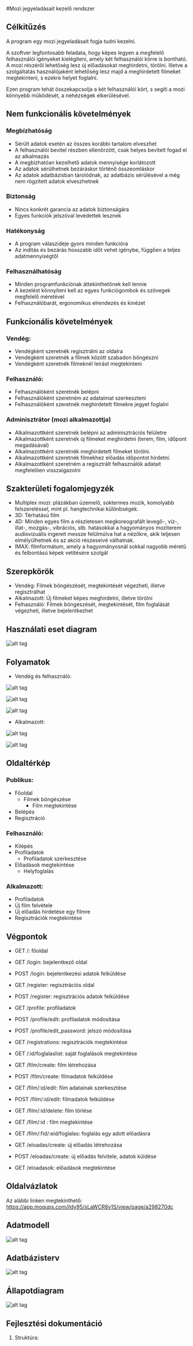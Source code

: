 #Mozi jegyeladásait kezelő rendszer

## Célkitűzés
 
A program egy mozi jegyeladásait fogja tudni kezelni. 
 
A szoftver legfontosabb feladata, hogy képes legyen a megfelelő felhasználói igényeket kielégíteni, amely két felhasználói körre is bontható. A mozi részéről lehetőség lesz új előadásokat meghirdetni, törölni. Illetve a szolgáltatás használójaként lehetőség lesz majd a meghirdetett filmeket megtekinteni, s ezekre helyet foglalni. 
 
Ezen program tehát összekapcsolja a két felhasználói kört, s segíti a mozi könnyebb működését, a nehézségek elkerülésével.

## Nem funkcionális követelmények
 
### Megbízhatóság
- Sérült adatok esetén az összes korábbi tartalom elveszhet
- A felhasználói bevitel részben ellenőrzött, csak helyes bevitelt fogad el az alkalmazás 
- A megbízhatóan kezelhető adatok mennyisége korlátozott
- Az adatok sérülhetnek bezáráskor történő összeomláskor 
- Az adatok adatbázisban tárolódnak, az adatbázis sérülésével a még nem rögzített adatok elveszhetnek 
 
### Biztonság
- Nincs konkrét garancia az adatok biztonságára 
- Egyes funkciók jelszóval levédettek lesznek 
 
### Hatékonyság
- A program válaszideje gyors minden funkcióra
- Az indítás és bezárás hosszabb időt vehet igénybe, függően a teljes adatmennyiségtől 
 
### Felhasználhatóság 
- Minden programfunkciónak áttekinthetőnek kell lennie
- A kezelést könnyíteni kell az egyes funkciógombok és szövegek megfelelő méretével
- Felhasználóbarát, ergonomikus elrendezés és kinézet

## Funkcionális követelmények

### Vendég:
- Vendégként szeretnék regisztrálni az oldalra
- Vendégként szeretnék a filmek között szabadon böngészni
- Vendégként szeretnék filmeknél leírást megtekinteni

### Felhasználó:
- Felhasználóként szeretnék belépni
- Felhasználóként szeretném az adataimat szerkeszteni
- Felhasználóként szeretnék meghirdetett filmekre jegyet foglalni

### Adminisztrátor (mozi alkalmazottja)
- Alkalmazottként szeretnék belépni az adminisztrációs felületre
- Alkalmazottként szeretnék új filmeket meghirdetni (terem, film, időpont megadásával)
- Alkalmazottként szeretnék meghirdetett filmeket törölni.
- Alkalmazottként szeretnék filmekhez előadás időpontot hirdetni.
- Alkalmazottként szeretném a regisztrált felhasználók adatait megfelelően visszaigazolni

## Szakterületi fogalomjegyzék

- Multiplex mozi: plázákban üzemelő, soktermes mozik, komolyabb felszereléssel, mint pl. hangtechnikai különbségek.
- 3D: Térhatású film
- 4D: Minden egyes film a részletesen megkoreografált levegő-, víz-, illat-, mozgás-, vibrációs, stb. hatásokkal a hagyományos moziterem audiovizuális ingereit messze felülmúlva hat a nézőkre, akik teljesen elmélyülhetnek és az akció részeseivé válhatnak.
- IMAX: filmformátum, amely a hagyományosnál sokkal nagyobb méretű és felbontású képek vetítésére szolgál


## Szerepkörök

- Vendég: Filmek böngészését, megtekintését végezheti, illetve regisztrálhat
- Alkalmazott: Új filmeket képes meghirdetni, illetve törölni
- Felhasználó: Filmek böngészését, megtekintését, film foglalását végezheti, illetve bejelentkezhet


## Használati eset diagram
![alt tag](https://github.com/ildy95/alkfejl_2016_8_mozirendszer/blob/master/pics/cinema.png)

## Folyamatok

* Vendég és felhasználó:

![alt tag](https://github.com/ildy95/alkfejl_2016_8_mozirendszer/blob/master/pics/bejelentkez%C3%A9s_felhasznal%C3%B3.png)

![alt tag](https://github.com/ildy95/alkfejl_2016_8_mozirendszer/blob/master/pics/adatok_modositasa.png)

![alt tag](https://github.com/ildy95/alkfejl_2016_8_mozirendszer/blob/master/pics/jegyfoglal%C3%A1s.png)

* Alkalmazott:

![alt tag](https://github.com/ildy95/alkfejl_2016_8_mozirendszer/blob/master/pics/bejelentkez%C3%A9s_admin.png)

![alt tag](https://github.com/ildy95/alkfejl_2016_8_mozirendszer/blob/master/pics/%C3%BAj%20film%20hozz%C3%A1ad%C3%A1sa.png)




## Oldaltérkép

### Publikus:
 - Főoldal
    - Filmek böngészése
        + Film megtekintése
 - Belépés
 - Regisztráció
 
### Felhasználó:
 - Kilépés
 - Profiladatok
    + Profiladatok szerkesztése
 - Előadások megtekintése
    + Helyfoglalás

### Alkalmazott:
 - Profiladatok
 - Új film felvétele
 - Új előadás hirdetése egy filmre
 - Regisztrációk megtekintése


## Végpontok

- GET /: főoldal
- GET /login: bejelentkező oldal
- POST /login: bejelentkezési adatok felküldése
- GET /register: regisztrációs oldal
- POST /register: regisztrációs adatok felküldése
- GET /profile: profiladatok
- POST /profile/edit: profiladatok módosítása
- POST /profile/edit_password: jelszó módosítása
- GET /registrations: regisztrációk megtekintése
- GET /:id/foglalaslist: saját foglalások megtekintése

- GET /film/create: film létrehozása
- POST /film/create: filmadatok felküldése
- GET /film/:id/edit: film adatainak szerkesztése
- POST /film/:id/edit: filmadatok felküldése
- GET /film/:id/delete: film törlése
- GET /film/:id : film megtekintése
- GET /film/:fid/:eid/foglalas: foglalás egy adott előadásra
- GET /eloadas/create: új előadás létrehozása
- POST /eloadas/create: új előadás felvitele, adatok küldése
- GET /eloadasok: előadások megtekintése


## Oldalvázlatok

Az alábbi linken megtekinthető: https://app.moqups.com/ildy95/sLaWCR8v1S/view/page/a298270dc

## Adatmodell

![alt tag](https://github.com/ildy95/alkfejl_2016_8_mozirendszer/blob/master/pics/adatmodell.png)

## Adatbázisterv

![alt tag](https://github.com/ildy95/alkfejl_2016_8_mozirendszer/blob/master/pics/Adatbazism.png)

## Állapotdiagram

![alt tag](https://github.com/ildy95/alkfejl_2016_8_mozirendszer/blob/master/pics/regisztr%C3%A1ci%C3%B3%20visszaigazol%C3%A1ssal.png)

## Fejlesztési dokumentáció

1. Struktúra:



